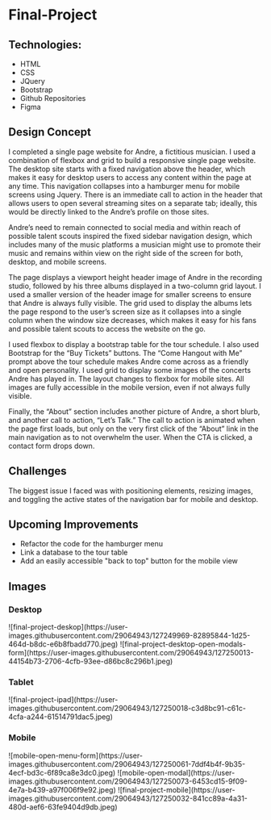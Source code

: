# Final-Project

<h2>Technologies:</h2>
<ul>
  <li>HTML</li>
  <li>CSS</li>
  <li>JQuery</li>
  <li>Bootstrap</li>
  <li>Github Repositories</li>
  <li>Figma</li> 
</ul>


 <h2>Design Concept</h2>
<p>I completed a single page website for Andre, a fictitious musician. I used a combination of flexbox and grid to build a responsive single page website. 
The desktop site starts with a fixed navigation above the header, which makes it easy for desktop users to access any content within the page at any time. This navigation collapses into a hamburger menu for mobile screens using Jquery. There is an immediate call to action in the header that allows users to open several streaming sites on a separate tab; ideally, this would be directly linked to the Andre’s profile on those sites.</p>

  <p>Andre’s need to remain connected to social media and within reach of possible talent scouts inspired the fixed sidebar navigation design, which includes many of the music platforms a musician might use to promote their music and remains within view on the right side of the screen for both, desktop, and mobile screens.</p>
  
<p>The page displays a viewport height header image of Andre in the recording studio, followed by his three albums displayed in a two-column grid layout. I used a smaller version of the header image for smaller screens to ensure that Andre is always fully visible. The grid used to display the albums lets the page respond to the user’s screen size as it collapses into a single column when the window size decreases, which makes it easy for his fans and possible talent scouts to access the website on the go.</p>
  
<p>I used flexbox to display a bootstrap table for the tour schedule. I also used Bootstrap for the “Buy Tickets” buttons. The “Come Hangout with Me” prompt above the tour schedule makes Andre come across as a friendly and open personality. I used grid to display some images of the concerts Andre has played in. The layout changes to flexbox for mobile sites. All images are fully accessible in the mobile version, even if not always fully visible.</p>

<p>Finally, the “About” section includes another picture of Andre, a short blurb, and another call to action, “Let’s Talk.” The call to action is animated when the page first loads, but only on the very first click of the “About” link in the main navigation as to not overwhelm the user. When the CTA is clicked, a contact form drops down.</p>

  <h2>Challenges</h2>
  The biggest issue I faced was with positioning elements, resizing images, and toggling the active states of the navigation bar for mobile and desktop.
  
  <h2>Upcoming Improvements</h2>
  <ul>
    <li>Refactor the code for the hamburger menu</li>
    <li>Link a database to the tour table</li>
    <li>Add an easily accessible "back to top" button for the mobile view</li>
   </ul>
   
   <h2>Images</h2>
   
   <h3>Desktop</h3>
   ![final-project-deskop](https://user-images.githubusercontent.com/29064943/127249969-82895844-1d25-464d-b8dc-e6b8fbadd770.jpeg)
   ![final-project-desktop-open-modals-form](https://user-images.githubusercontent.com/29064943/127250013-44154b73-2706-4cfb-93ee-d86bc8c296b1.jpeg)
   
   <h3>Tablet</h3>
  ![final-project-ipad](https://user-images.githubusercontent.com/29064943/127250018-c3d8bc91-c61c-4cfa-a244-61514791dac5.jpeg)
  
  <h3>Mobile</h3>
  ![mobile-open-menu-form](https://user-images.githubusercontent.com/29064943/127250061-7ddf4b4f-9b35-4ecf-bd3c-6f89ca8e3dc0.jpeg)
  ![mobile-open-modal](https://user-images.githubusercontent.com/29064943/127250073-6453cd15-9f09-4e7a-b439-a97f006f9e92.jpeg)
  ![final-project-mobile](https://user-images.githubusercontent.com/29064943/127250032-841cc89a-4a31-480d-aef6-63fe9404d9db.jpeg)

  
